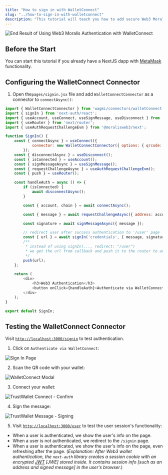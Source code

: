 ```yaml
---
title: "How to sign in with WalletConnect"
slug: "../how-to-sign-in-with-walletconnect"
description: "This tutorial will teach you how to add secure Web3 Moralis authentication to your NextJS application by walking you through the process of creating a full-stack Web3 authentication solution using the popular NextJS framework."
---
```


![End Result of Using Web3 Moralis Authentication with WalletConnect](/img/content/5ded2e2-morsign.gif)

## Before the Start

You can start this tutorial if you already have a NextJS dapp with [MetaMask](doc:sign-in-with-metamask) functionality. 

## Configuring the WalletConnect Connector

1. Open the`pages/signin.jsx` file and add `WalletConnectConnector` as a connector to `connectAsync()`:

```javascript
import { WalletConnectConnector } from 'wagmi/connectors/walletConnect';
import { signIn } from 'next-auth/react';
import { useAccount, useConnect, useSignMessage, useDisconnect } from 'wagmi';
import { useRouter } from 'next/router';
import { useAuthRequestChallengeEvm } from '@moralisweb3/next';

function SignIn() {
    const { connectAsync } = useConnect({
            connector: new WalletConnectConnector({ options: { qrcode: true } }),
        });
    const { disconnectAsync } = useDisconnect();
    const { isConnected } = useAccount();
    const { signMessageAsync } = useSignMessage();
    const { requestChallengeAsync } = useAuthRequestChallengeEvm();
    const { push } = useRouter();

    const handleAuth = async () => {
        if (isConnected) {
            await disconnectAsync();
        }

        const { account, chain } = await connectAsync();

        const { message } = await requestChallengeAsync({ address: account, chainId: chain.id });

        const signature = await signMessageAsync({ message });

        // redirect user after success authentication to '/user' page
        const { url } = await signIn('credentials', { message, signature, redirect: false, callbackUrl: '/user' });
        /**
         * instead of using signIn(..., redirect: "/user")
         * we get the url from callback and push it to the router to avoid page refreshing
         */
        push(url);
    };

    return (
        <div>
            <h3>Web3 Authentication</h3>
            <button onClick={handleAuth}>Authenticate via WalletConnect</button>
        </div>
    );
}

export default SignIn;
```



## Testing the WalletConnect Connector

Visit [`http://localhost:3000/signin`](http://localhost:3000/signin`) to test authentication.

1. Click on `Authenticate via WalletConnect`:

![Sign In Page](/img/content/1a876b9-notconnected.png)

2. Scan the QR code with your wallet:

![WalletConnect Modal](/img/content/2541b11-wc.png)

3. Connect your wallet:

![TrustWallet Connect - Confirm](/img/content/0037a38-photo_2022-08-15_18-18-43.jpg)

4. Sign the message:

![TrustWallet Message - Signing](/img/content/0242a69-photo_2022-08-15_18-18-44.jpg)

5. Visit [`http://localhost:3000/user`](http://localhost:3000/user) to test the user session's functionality: 

- When a user is authenticated, we show the user's info on the page.
- When a user is not authenticated, we redirect to the `/signin` page. 
- When a user is authenticated, we show the user's info on the page, even refreshing after the page. (_Explanation: After Web3 wallet authentication, the `next-auth` library creates a session cookie with an encrypted [JWT](https://jwt.io/introduction) [JWE] stored inside. It contains session info [such as an address and signed message] in the user's browser._)